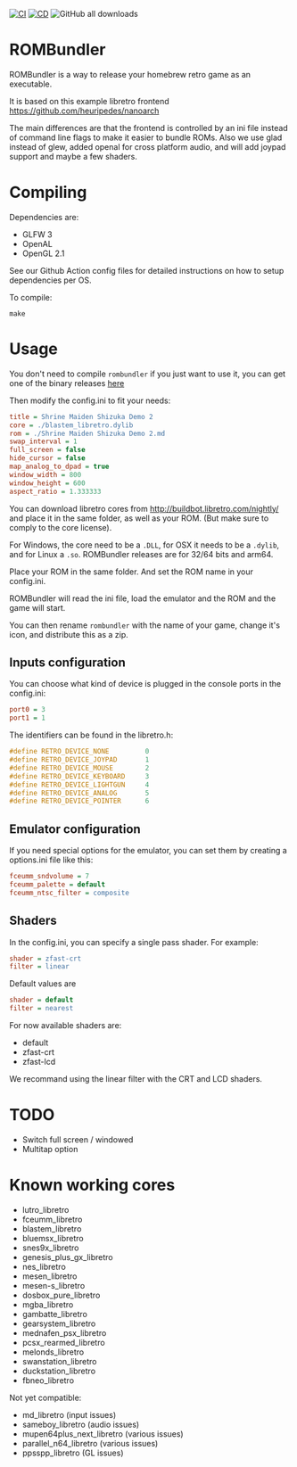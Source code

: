 [![CI](https://github.com/humbertodias/rombundler/actions/workflows/ci.yml/badge.svg)](https://github.com/humbertodias/rombundler/actions/workflows/ci.yml)
[![CD](https://github.com/humbertodias/rombundler/actions/workflows/cd.yml/badge.svg)](https://github.com/humbertodias/rombundler/actions/workflows/cd.yml)
![GitHub all downloads](https://img.shields.io/github/downloads/humbertodias/rombundler/total)

# ROMBundler

ROMBundler is a way to release your homebrew retro game as an executable.

It is based on this example libretro frontend https://github.com/heuripedes/nanoarch

The main differences are that the frontend is controlled by an ini file instead of command line flags to make it easier to bundle ROMs. Also we use glad instead of glew, added openal for cross platform audio, and will add joypad support and maybe a few shaders.

# Compiling

Dependencies are:

 * GLFW 3
 * OpenAL
 * OpenGL 2.1

See our Github Action config files for detailed instructions on how to setup dependencies per OS.

To compile:

```shell
make
```

# Usage

You don't need to compile `rombundler` if you just want to use it, you can get one of the binary releases [here](https://github.com/kivutar/rombundler/releases)

Then modify the config.ini to fit your needs:
```ini
title = Shrine Maiden Shizuka Demo 2
core = ./blastem_libretro.dylib
rom = ./Shrine Maiden Shizuka Demo 2.md
swap_interval = 1
full_screen = false
hide_cursor = false
map_analog_to_dpad = true
window_width = 800
window_height = 600
aspect_ratio = 1.333333
```
You can download libretro cores from http://buildbot.libretro.com/nightly/ and place it in the same folder, as well as your ROM. (But make sure to comply to the core license).

For Windows, the core need to be a `.DLL`, for OSX it needs to be a `.dylib`, and for Linux a `.so`. 
ROMBundler releases are for 32/64 bits and arm64.

Place your ROM in the same folder. And set the ROM name in your config.ini.

ROMBundler will read the ini file, load the emulator and the ROM and the game will start.

You can then rename `rombundler` with the name of your game, change it's icon, and distribute this as a zip.

## Inputs configuration

You can choose what kind of device is plugged in the console ports in the config.ini:

```ini
port0 = 3
port1 = 1
```

The identifiers can be found in the libretro.h:

```cpp
#define RETRO_DEVICE_NONE         0
#define RETRO_DEVICE_JOYPAD       1
#define RETRO_DEVICE_MOUSE        2
#define RETRO_DEVICE_KEYBOARD     3
#define RETRO_DEVICE_LIGHTGUN     4
#define RETRO_DEVICE_ANALOG       5
#define RETRO_DEVICE_POINTER      6
```

## Emulator configuration

If you need special options for the emulator, you can set them by creating a options.ini file like this:

```ini
fceumm_sndvolume = 7
fceumm_palette = default
fceumm_ntsc_filter = composite
```
## Shaders

In the config.ini, you can specify a single pass shader. For example:

```ini
shader = zfast-crt
filter = linear
```

Default values are

```ini
shader = default
filter = nearest
```

For now available shaders are:

 * default
 * zfast-crt
 * zfast-lcd

We recommand using the linear filter with the CRT and LCD shaders.

# TODO

 * Switch full screen / windowed
 * Multitap option

# Known working cores

 * lutro_libretro
 * fceumm_libretro
 * blastem_libretro
 * bluemsx_libretro
 * snes9x_libretro
 * genesis_plus_gx_libretro
 * nes_libretro
 * mesen_libretro
 * mesen-s_libretro
 * dosbox_pure_libretro
 * mgba_libretro
 * gambatte_libretro
 * gearsystem_libretro
 * mednafen_psx_libretro
 * pcsx_rearmed_libretro
 * melonds_libretro
 * swanstation_libretro
 * duckstation_libretro
 * fbneo_libretro

Not yet compatible:

 * md_libretro (input issues)
 * sameboy_libretro (audio issues)
 * mupen64plus_next_libretro (various issues)
 * parallel_n64_libretro (various issues)
 * ppsspp_libretro (GL issues)

